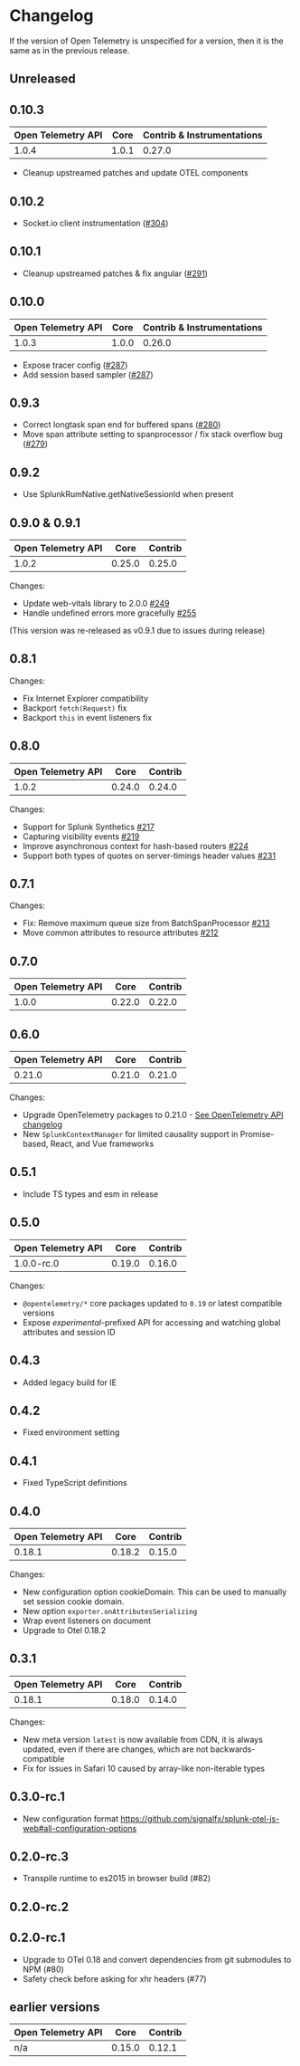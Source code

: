 # Changelog

If the version of Open Telemetry is unspecified for a version, then it is the same as in the previous release.

## Unreleased

## 0.10.3

| Open Telemetry API | Core  | Contrib & Instrumentations |
| ------------------ | ----- | -------------------------- |
| 1.0.4              | 1.0.1 | 0.27.0                     |

- Cleanup upstreamed patches and update OTEL components

## 0.10.2

- Socket.io client instrumentation ([#304](https://github.com/signalfx/splunk-otel-js-web/pull/304))

## 0.10.1

- Cleanup upstreamed patches & fix angular ([#291](https://github.com/signalfx/splunk-otel-js-web/pull/291))

## 0.10.0

| Open Telemetry API | Core  | Contrib & Instrumentations |
| ------------------ | ----- | -------------------------- |
| 1.0.3              | 1.0.0 | 0.26.0                     |

- Expose tracer config ([#287](https://github.com/signalfx/splunk-otel-js-web/pull/287))
- Add session based sampler ([#287](https://github.com/signalfx/splunk-otel-js-web/pull/287))

## 0.9.3

- Correct longtask span end for buffered spans ([#280](https://github.com/signalfx/splunk-otel-js-web/pull/280))
- Move span attribute setting to spanprocessor / fix stack overflow bug ([#279](https://github.com/signalfx/splunk-otel-js-web/pull/279))

## 0.9.2

- Use SplunkRumNative.getNativeSessionId when present

## 0.9.0 & 0.9.1

| Open Telemetry API | Core   | Contrib |
| ------------------ | ------ | ------- |
| 1.0.2              | 0.25.0 | 0.25.0  |

Changes:

- Update web-vitals library to 2.0.0 [#249](https://github.com/signalfx/splunk-otel-js-web/pull/249)
- Handle undefined errors more gracefully [#255](https://github.com/signalfx/splunk-otel-js-web/pull/255)

(This version was re-released as v0.9.1 due to issues during release)

## 0.8.1

Changes:

- Fix Internet Explorer compatibility
- Backport `fetch(Request)` fix
- Backport `this` in event listeners fix

## 0.8.0

| Open Telemetry API | Core   | Contrib |
| ------------------ | ------ | ------- |
| 1.0.2              | 0.24.0 | 0.24.0  |

Changes:

- Support for Splunk Synthetics [#217](https://github.com/signalfx/splunk-otel-js-web/pull/217)
- Capturing visibility events [#219](https://github.com/signalfx/splunk-otel-js-web/pull/219)
- Improve asynchronous context for hash-based routers [#224](https://github.com/signalfx/splunk-otel-js-web/pull/224)
- Support both types of quotes on server-timings header values [#231](https://github.com/signalfx/splunk-otel-js-web/pull/231)

## 0.7.1

Changes:

- Fix: Remove maximum queue size from BatchSpanProcessor [#213](https://github.com/signalfx/splunk-otel-js-web/pull/213)
- Move common attributes to resource attributes [#212](https://github.com/signalfx/splunk-otel-js-web/pull/212)

## 0.7.0

| Open Telemetry API | Core   | Contrib |
| ------------------ | ------ | ------- |
| 1.0.0              | 0.22.0 | 0.22.0  |

## 0.6.0

| Open Telemetry API | Core   | Contrib |
| ------------------ | ------ | ------- |
| 0.21.0             | 0.21.0 | 0.21.0  |

Changes:

- Upgrade OpenTelemetry packages to 0.21.0 - [See OpenTelemetry API changelog](https://github.com/open-telemetry/opentelemetry-js-api#0200-to-0210)
- New `SplunkContextManager` for limited causality support in Promise-based, React, and Vue frameworks

## 0.5.1

- Include TS types and esm in release

## 0.5.0

| Open Telemetry API | Core   | Contrib |
| ------------------ | ------ | ------- |
| 1.0.0-rc.0         | 0.19.0 | 0.16.0  |

Changes:

- `@opentelemetry/*` core packages updated to `0.19` or latest compatible versions
- Expose _*experimental*_-prefixed API for accessing and watching global attributes and session ID

## 0.4.3

- Added legacy build for IE

## 0.4.2

- Fixed environment setting

## 0.4.1

- Fixed TypeScript definitions

## 0.4.0

| Open Telemetry API | Core   | Contrib |
| ------------------ | ------ | ------- |
| 0.18.1             | 0.18.2 | 0.15.0  |

Changes:

- New configuration option cookieDomain. This can be used to manually set session cookie domain.
- New option `exporter.onAttributesSerializing`
- Wrap event listeners on document
- Upgrade to Otel 0.18.2

## 0.3.1

| Open Telemetry API | Core   | Contrib |
| ------------------ | ------ | ------- |
| 0.18.1             | 0.18.0 | 0.14.0  |

Changes:

- New meta version `latest` is now available from CDN, it is always updated, even if there are changes, which are not backwards-compatible
- Fix for issues in Safari 10 caused by array-like non-iterable types

## 0.3.0-rc.1

- New configuration format <https://github.com/signalfx/splunk-otel-js-web#all-configuration-options>

## 0.2.0-rc.3

- Transpile runtime to es2015 in browser build (#82)

## 0.2.0-rc.2

## 0.2.0-rc.1

- Upgrade to OTel 0.18 and convert dependencies from git submodules to NPM (#80)
- Safety check before asking for xhr headers (#77)

## earlier versions

| Open Telemetry API | Core   | Contrib |
| ------------------ | ------ | ------- |
| n/a                | 0.15.0 | 0.12.1  |
